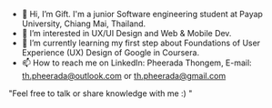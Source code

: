 - 👋 Hi, I’m Gift. I'm a junior Software engineering student at Payap University, Chiang Mai, Thailand.
- 👀 I’m interested in UX/UI Design and Web & Mobile Dev.
- 🌱 I’m currently learning my first step about Foundations of User Experience (UX) Design of Google in Coursera.
- 📫 How to reach me on LinkedIn: Pheerada Thongem, E-mail: th.pheerada@outlook.com or th.pheerada@gmail.com


"Feel free to talk or share knowledge with me :) "


<!---
GifTP13/GifTP13 is a ✨ special ✨ repository because its `README.md` (this file) appears on your GitHub profile.
You can click the Preview link to take a look at your changes.
--->
